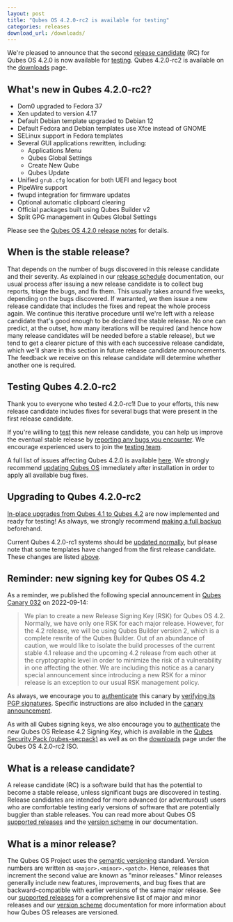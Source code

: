 ```yaml
---
layout: post
title: "Qubes OS 4.2.0-rc2 is available for testing"
categories: releases
download_url: /downloads/
---
```


We're pleased to announce that the second [release candidate](#what-is-a-release-candidate) (RC) for Qubes OS 4.2.0 is now available for [testing](/doc/testing/). Qubes 4.2.0-rc2 is available on the [downloads](/downloads/) page.

## What's new in Qubes 4.2.0-rc2?

- Dom0 upgraded to Fedora 37
- Xen updated to version 4.17
- Default Debian template upgraded to Debian 12
- Default Fedora and Debian templates use Xfce instead of GNOME
- SELinux support in Fedora templates
- Several GUI applications rewritten, including:
  - Applications Menu
  - Qubes Global Settings
  - Create New Qube
  - Qubes Update
- Unified `grub.cfg` location for both UEFI and legacy boot
- PipeWire support
- fwupd integration for firmware updates
- Optional automatic clipboard clearing
- Official packages built using Qubes Builder v2
- Split GPG management in Qubes Global Settings

Please see the [Qubes OS 4.2.0 release notes](/doc/releases/4.2/release-notes/) for details.

## When is the stable release?

That depends on the number of bugs discovered in this release candidate and their severity. As explained in our [release schedule](/doc/version-scheme/#release-schedule) documentation, our usual process after issuing a new release candidate is to collect bug reports, triage the bugs, and fix them. This usually takes around five weeks, depending on the bugs discovered. If warranted, we then issue a new release candidate that includes the fixes and repeat the whole process again. We continue this iterative procedure until we're left with a release candidate that's good enough to be declared the stable release. No one can predict, at the outset, how many iterations will be required (and hence how many release candidates will be needed before a stable release), but we tend to get a clearer picture of this with each successive release candidate, which we'll share in this section in future release candidate announcements. The feedback we receive on this release candidate will determine whether another one is required.

## Testing Qubes 4.2.0-rc2

Thank you to everyone who tested 4.2.0-rc1! Due to your efforts, this new release candidate includes fixes for several bugs that were present in the first release candidate.

If you're willing to [test](/doc/testing/) this new release candidate, you can help us improve the eventual stable release by [reporting any bugs you encounter](/doc/issue-tracking/). We encourage experienced users to join the [testing team](https://forum.qubes-os.org/t/joining-the-testing-team/5190).

A full list of issues affecting Qubes 4.2.0 is available [here](https://github.com/QubesOS/qubes-issues/issues?q=is%3Aissue+label%3Aaffects-4.2). We strongly recommend [updating Qubes OS](/doc/how-to-update/) immediately after installation in order to apply all available bug fixes.

## Upgrading to Qubes 4.2.0-rc2

[In-place upgrades from Qubes 4.1 to Qubes 4.2](/doc/upgrade/4.2/) are now implemented and ready for testing! As always, we strongly recommend [making a full backup](/doc/how-to-back-up-restore-and-migrate/) beforehand.

Current Qubes 4.2.0-rc1 systems should be [updated normally](/doc/how-to-update/), but please note that some templates have changed from the first release candidate. These changes are listed [above](#whats-new-in-qubes-420-rc2).

## Reminder: new signing key for Qubes OS 4.2

As a reminder, we published the following special announcement in [Qubes Canary 032](/news/2022/09/14/canary-032/) on 2022-09-14:

> We plan to create a new Release Signing Key (RSK) for Qubes OS 4.2. Normally, we have only one RSK for each major release. However, for the 4.2 release, we will be using Qubes Builder version 2, which is a complete rewrite of the Qubes Builder. Out of an abundance of caution, we would like to isolate the build processes of the current stable 4.1 release and the upcoming 4.2 release from each other at the cryptographic level in order to minimize the risk of a vulnerability in one affecting the other. We are including this notice as a canary special announcement since introducing a new RSK for a minor release is an exception to our usual RSK management policy.

As always, we encourage you to [authenticate](/security/pack/#how-to-obtain-and-authenticate) this canary by [verifying its PGP signatures](/security/verifying-signatures/). Specific instructions are also included in the [canary announcement](/news/2022/09/14/canary-032/).

As with all Qubes signing keys, we also encourage you to [authenticate](/security/verifying-signatures/#how-to-import-and-authenticate-release-signing-keys) the new Qubes OS Release 4.2 Signing Key, which is available in the [Qubes Security Pack (qubes-secpack)](/security/pack/) as well as on the [downloads](/downloads/) page under the Qubes OS 4.2.0-rc2 ISO.

## What is a release candidate?

A release candidate (RC) is a software build that has the potential to become a stable release, unless significant bugs are discovered in testing. Release candidates are intended for more advanced (or adventurous!) users who are comfortable testing early versions of software that are potentially buggier than stable releases. You can read more about Qubes OS [supported releases](/doc/supported-releases/) and the [version scheme](/doc/version-scheme/) in our documentation.

## What is a minor release?

The Qubes OS Project uses the [semantic versioning](https://semver.org/) standard. Version numbers are written as `<major>.<minor>.<patch>`. Hence, releases that increment the second value are known as "minor releases." Minor releases generally include new features, improvements, and bug fixes that are backward-compatible with earlier versions of the same major release. See our [supported releases](/doc/supported-releases/) for a comprehensive list of major and minor releases and our [version scheme](/doc/version-scheme/) documentation for more information about how Qubes OS releases are versioned.
